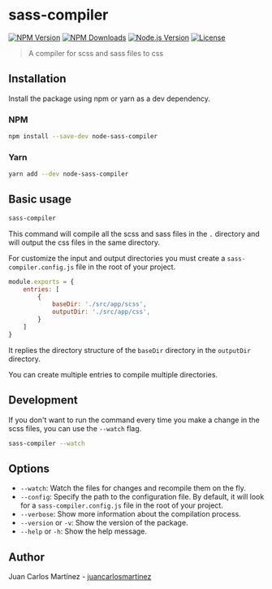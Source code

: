 [npm-image]: https://img.shields.io/npm/v/node-sass-compiler.svg
[npm-url]: https://npmjs.com/package/node-sass-compiler
[downloads-image]: https://img.shields.io/npm/dm/node-sass-compiler.svg
[downloads-url]: https://npmjs.com/package/node-sass-compiler
[node-version-image]: https://img.shields.io/node/v/node-sass-compiler.svg
[node-version-url]: https://nodejs.org/en/download
[license-image]: https://img.shields.io/npm/l/node-sass-compiler.svg?maxAge=2592000
[license-url]: https://github.com/juancarlosmartinez/sass-compiler/blob/master/LICENSE

# sass-compiler

[![NPM Version][npm-image]][npm-url]
[![NPM Downloads][downloads-image]][downloads-url]
[![Node.js Version][node-version-image]][node-version-url]
[![License][license-image]][license-url]

> A compiler for scss and sass files to css

## Installation
Install the package using npm or yarn as a dev dependency.

### NPM
```bash
npm install --save-dev node-sass-compiler
```

### Yarn
```bash
yarn add --dev node-sass-compiler
```

## Basic usage

```bash
sass-compiler
```
This command will compile all the scss and sass files in the `.` directory and will output the css files in the same directory.

For customize the input and output directories you must create a `sass-compiler.config.js` file in the root of your project.

```javascript
module.exports = {
    entries: [
        {
            baseDir: './src/app/scss',
            outputDir: './src/app/css',
        }
    ]
}
```

It replies the directory structure of the `baseDir` directory in the `outputDir` directory.

You can create multiple entries to compile multiple directories.

## Development
If you don't want to run the command every time you make a change in the scss files, you can use the `--watch` flag.

```bash
sass-compiler --watch
```

## Options
- `--watch`: Watch the files for changes and recompile them on the fly.
- `--config`: Specify the path to the configuration file. By default, it will look for a `sass-compiler.config.js` file in the root of your project.
- `--verbose`: Show more information about the compilation process.
- `--version` or `-v`: Show the version of the package.
- `--help` or `-h`: Show the help message.

## Author
Juan Carlos Martínez - [juancarlosmartinez](https://github.com/juancarlosmartinez)
